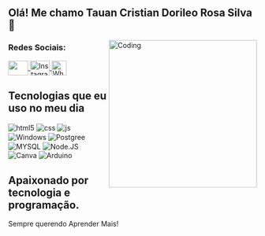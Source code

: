 ## Olá! Me chamo Tauan Cristian Dorileo Rosa Silva 🖖

<img align="right" alt="Coding" width="300" src="https://th.bing.com/th/id/R.21116158daaeb1459b4ec0758505e1ad?rik=vPMoxIc%2fQ%2fWttw&riu=http%3a%2f%2fclubedosgeeks.com.br%2fwp-content%2fuploads%2f2016%2f01%2fdormrm.gif&ehk=YnNztGdDz%2ftrBWZlRL1UY4p3ItEmN0FIcqoaVsdRcOI%3d&risl=&pid=ImgRaw&r=0">

<h3 align="left">Redes Sociais:</h3>
<p align="left">
<a href="https://www.linkedin.com/in/tauan-dorileo-a69256241/" target="_blank">
  <img align="center" src="https://cdn.jsdelivr.net/npm/simple-icons@3.0.1/icons/linkedin.svg" alt="" height="30" width="40"/>
</a>
<a href="https://www.instagram.com/t.dorileo26.12/" target="_blank">
  <img align="center" src="https://cdn.jsdelivr.net/npm/simple-icons@3.0.1/icons/instagram.svg" alt="Instagram" height="30" width="40" />
</a>
<a href="https://wa.link/thynhg" target="_blank">
  <img align="center" src="https://retovogel.ch/wp-content/uploads/2022/09/18764668.png" alt="WhatsApp" height="30" width"50" />
</a>

## Tecnologias que eu uso no meu dia
<div style="display: inline_block">
  <img align="center" alt="html5" src="https://img.shields.io/badge/HTML5-E34F26?style=for-the-badge&logo=html5&logoColor=white" />
  <img align="center" alt="css" src="https://img.shields.io/badge/CSS3-1572B6?style=for-the-badge&logo=css3&logoColor=white" />
  <img align="center" alt="js" src="https://img.shields.io/badge/JavaScript-F7DF1E?style=for-the-badge&logo=javascript&logoColor=black" />
   <img align="center" alt="Windows" src="https://img.shields.io/badge/Windows-0078D6?style=for-the-badge&logo=windows&logoColor=white" />
     <img align="center" alt="Postgree" src="https://img.shields.io/badge/PostgreSQL-316192?style=for-the-badge&logo=postgresql&logoColor=white" />
    <img align="center" alt="MYSQL" src="https://img.shields.io/badge/MySQL-00000F?style=for-the-badge&logo=mysql&logoColor=white" />
    <img align="center" alt="Node.JS" src="https://img.shields.io/badge/Node.js-43853D?style=for-the-badge&logo=node.js&logoColor=white" />
    <img align="center" alt="Canva" src="https://img.shields.io/badge/Canva-%2300C4CC.svg?&style=for-the-badge&logo=Canva&logoColor=white" />
    <img align="center" alt="Arduino" src="https://img.shields.io/badge/Arduino-00979D?style=for-the-badge&logo=Arduino&logoColor=white" />
    <img align="center" alt="" src="
  
![Snake animation](https://github.com/seu-usuário-aqui/seu-usuário-aqui/blob/output/github-contribution-grid-snake.svg)

    
## Apaixonado por tecnologia e programação.
Sempre querendo Aprender Mais!
